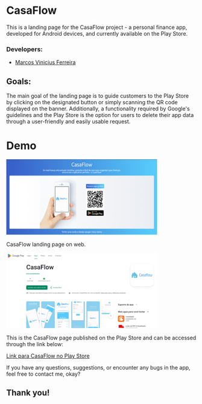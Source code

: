 # CasaFlow

This is a landing page for the CasaFlow project - a personal finance app, developed for Android devices, and currently available on the Play Store.

### Developers: 
* [Marcos Vinicius Ferreira](https://github.com/marcosnaofazisso) 

## Goals:
The main goal of the landing page is to guide customers to the Play Store by clicking on the designated button or simply scanning the QR code displayed on the banner. Additionally, a functionality required by Google's guidelines and the Play Store is the option for users to delete their app data through a user-friendly and easily usable request.

# Demo
<img src="./demo/casaflow-demo.png" height="200" width="400">

CasaFlow landing page on web.

<img src="./demo/casaflow-store-demo.png" height="200" width="400">

This is the CasaFlow page published on the Play Store and can be accessed through the link below:

[Link para CasaFlow no Play Store](https://play.google.com/store/apps/details?id=com.marcosviniciusferreira.casaflow)

If you have any questions, suggestions, or encounter any bugs in the app, feel free to contact me, okay?


## Thank you!

